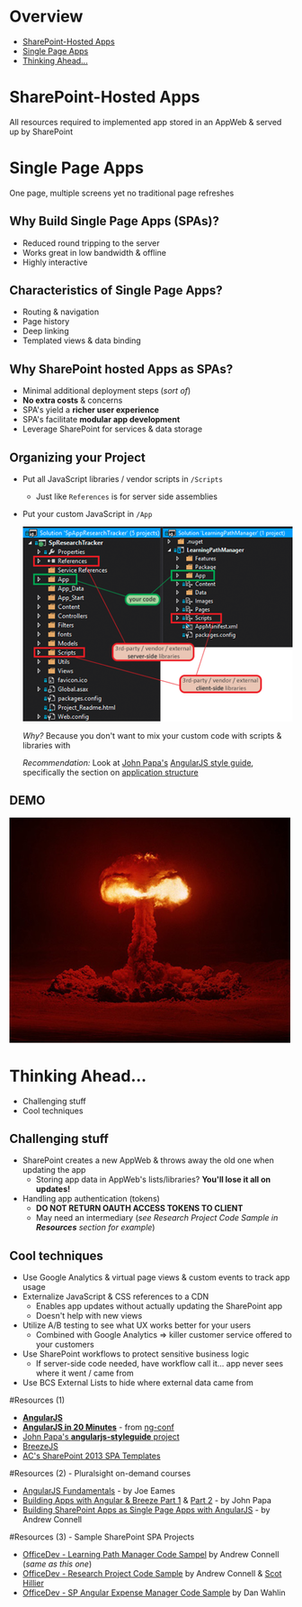 Overview
========
- [SharePoint-Hosted Apps](#sharepoint-hosted-apps)
- [Single Page Apps](#single-page-apps)
- [Thinking Ahead...](#thinking-ahead)



SharePoint-Hosted Apps
======================
All resources required to implemented app stored in an AppWeb & served up by SharePoint



Single Page Apps
================
One page, multiple screens yet no traditional page refreshes



Why Build Single Page Apps (SPAs)?
----------------------------------
- Reduced round tripping to the server
- Works great in low bandwidth & offline
- Highly interactive



Characteristics of Single Page Apps?
------------------------------------
- Routing & navigation
- Page history
- Deep linking
- Templated views & data binding



Why SharePoint hosted Apps as SPAs?
-----------------------------------
- Minimal additional deployment steps (*sort of*)
- **No extra costs** & concerns
- SPA's yield a **richer user experience**
- SPA's facilitate **modular app development**
- Leverage SharePoint for services & data storage



Organizing your Project
-----------------------
- Put all JavaScript libraries / vendor scripts in `/Scripts`
  - Just like `References` is for server side assemblies
- Put your custom JavaScript in `/App`

  ![client-side code project organization](img/ClientSideProjectOrg.png)

  *Why?* Because you don't want to mix your custom code with scripts & libraries with

  *Recommendation:* Look at [John Papa's](http://www.twitter.com/john_papa) [AngularJS style guide](https://github.com/johnpapa/angularjs-styleguide), specifically the section on [application structure](https://github.com/johnpapa/angularjs-styleguide#application-structure)



DEMO
----
![demo time, it's da bomb](img/dabomb.jpg)



Thinking Ahead...
=================
- Challenging stuff
- Cool techniques



Challenging stuff
-----------------
- SharePoint creates a new AppWeb & throws away the old one when updating the app
  - Storing app data in AppWeb's lists/libraries? **You'll lose it all on updates!**
- Handling app authentication (tokens)
  - **DO NOT RETURN OAUTH ACCESS TOKENS TO CLIENT**
  - May need an intermediary (*see Research Project Code Sample in **Resources** section for example*)



Cool techniques
---------------
- Use Google Analytics & virtual page views & custom events to track app usage
- Externalize JavaScript & CSS references to a CDN
  - Enables app updates without actually updating the SharePoint app
  - Doesn't help with new views
- Utilize A/B testing to see what UX works better for your users
  - Combined with Google Analytics => killer customer service offered to your customers
- Use SharePoint workflows to protect sensitive business logic
  - If server-side code needed, have workflow call it... app never sees where it went / came from
- Use BCS External Lists to hide where external data came from



#Resources (1)
- **[AngularJS](https://angularjs.org/)**
- **[AngularJS in 20 Minutes](https://www.youtube.com/watch?v=tnXO-i7944M)** - from [ng-conf](http://www.ng-conf.org/)
- [John Papa's **angularjs-styleguide** project ](https://github.com/johnpapa/angularjs-styleguide)
- [BreezeJS](http://www.breezejs.com)
- [AC's SharePoint 2013 SPA Templates](http://aconn.me/SphSpaTemplates)



#Resources (2) - Pluralsight on-demand courses
- [AngularJS Fundamentals](http://pluralsight.com/training/Courses/TableOfContents/angularjs-fundamentals) - by Joe Eames
- [Building Apps with Angular & Breeze Part 1](http://pluralsight.com/training/Courses/TableOfContents/build-apps-angular-breeze) & [Part 2](http://pluralsight.com/training/Courses/TableOfContents/build-apps-angular-breeze-part2) - by John Papa
- [Building SharePoint Apps as Single Page Apps with AngularJS](http://pluralsight.com/training/Courses/TableOfContents/building-sharepoint-apps-spa-angularjs) - by Andrew Connell



#Resources (3) - Sample SharePoint SPA Projects
- [OfficeDev - Learning Path Manager Code Sampel](https://github.com/OfficeDev/Learning-Path-Manager-Code-Sample) by Andrew Connell (*same as this one*)
- [OfficeDev - Research Project Code Sample](https://github.com/OfficeDev/Research-Project-Code-Sample) by Andrew Connell & [Scot Hillier](http://www.twitter.com/scothillier)
- [OfficeDev - SP Angular Expense Manager Code Sample](https://github.com/OfficeDev/SP-AngularJS-ExpenseManager-Code-Sample) by Dan Wahlin 